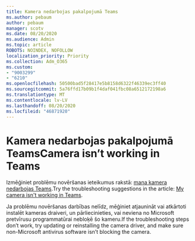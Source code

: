 ```yaml
---
title: Kamera nedarbojas pakalpojumā Teams
ms.author: pebaum
author: pebaum
manager: scotv
ms.date: 08/20/2020
ms.audience: Admin
ms.topic: article
ROBOTS: NOINDEX, NOFOLLOW
localization_priority: Priority
ms.collection: Adm_O365
ms.custom:
- "9003299"
- "6210"
ms.openlocfilehash: 50500bad5f28417e5b8158d6322f46339ec3ff40
ms.sourcegitcommit: 5a76ffd17b09b1f4daf041fbc08a6512172198a6
ms.translationtype: MT
ms.contentlocale: lv-LV
ms.lasthandoff: 08/20/2020
ms.locfileid: "46871920"
---
```

# <a name="camera-isnt-working-in-teams"></a><span data-ttu-id="adffb-102">Kamera nedarbojas pakalpojumā Teams</span><span class="sxs-lookup"><span data-stu-id="adffb-102">Camera isn’t working in Teams</span></span>

<span data-ttu-id="adffb-103">Izmēģiniet problēmu novēršanas ieteikumus rakstā: [mana kamera nedarbojas Teams](https://support.microsoft.com/office/my-camera-isn-t-working-in-teams-9581983b-c6f9-40e3-b0d8-122857972ade).</span><span class="sxs-lookup"><span data-stu-id="adffb-103">Try the troubleshooting suggestions in the article: [My camera isn't working in Teams](https://support.microsoft.com/office/my-camera-isn-t-working-in-teams-9581983b-c6f9-40e3-b0d8-122857972ade).</span></span>

<span data-ttu-id="adffb-104">Ja problēmu novēršanas darbības nelīdz, mēģiniet atjaunināt vai atkārtoti instalēt kameras draiveri, un pārliecinieties, vai neviena no Microsoft pretvīrusu programmatūrai nebloķē šo kameru.</span><span class="sxs-lookup"><span data-stu-id="adffb-104">If the troubleshooting steps don’t work, try updating or reinstalling the camera driver, and make sure non-Microsoft antivirus software isn’t blocking the camera.</span></span>

